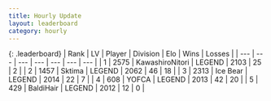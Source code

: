 ```yaml
---
title: Hourly Update
layout: leaderboard
category: hourly
---
```


{: .leaderboard}
| Rank | LV | Player | Division | Elo | Wins | Losses |
| --- | --- | --- | --- | --- | --- | --- |
| <span data-change="0">1</span> | 2575 | <span title="ID: 164871">KawashiroNitori</span> | LEGEND | <span data-change="0">2103</span> | <span data-change="0">25</span> | <span data-change="0">2</span> |
| <span data-change="0">2</span> | 1457 | <span title="ID: 353063">Sktima</span> | LEGEND | <span data-change="-21">2062</span> | <span data-change="1">46</span> | <span data-change="2">18</span> |
| <span data-change="0">3</span> | 2313 | <span title="ID: 417840">Ice Bear</span> | LEGEND | <span data-change="0">2014</span> | <span data-change="0">22</span> | <span data-change="0">7</span> |
| <span data-change="0">4</span> | 608 | <span title="ID: 650820">YOFCA</span> | LEGEND | <span data-change="0">2013</span> | <span data-change="0">42</span> | <span data-change="0">20</span> |
| <span data-change="0">5</span> | 429 | <span title="ID: 374160">BaldiHair</span> | LEGEND | <span data-change="0">2012</span> | <span data-change="0">12</span> | <span data-change="0">0</span> |